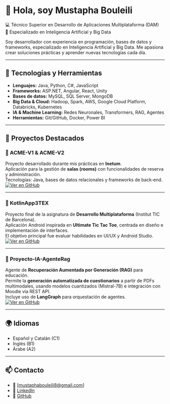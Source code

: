 # 👋 Hola, soy Mustapha Bouleili

💻 Técnico Superior en Desarrollo de Aplicaciones Multiplataforma (DAM)  
🤖 Especializado en Inteligencia Artificial y Big Data  

Soy desarrollador con experiencia en programación, bases de datos y frameworks, especializado en Inteligencia Artificial y Big Data. Me apasiona crear soluciones prácticas y aprender nuevas tecnologías cada día.

---

## 🚀 Tecnologías y Herramientas

- **Lenguajes:** Java, Python, C#, JavaScript  
- **Frameworks:** ASP.NET, Angular, React, Unity  
- **Bases de datos:** MySQL, SQL Server, MongoDB  
- **Big Data & Cloud:** Hadoop, Spark, AWS, Google Cloud Platform, Databricks, Kubernetes  
- **IA & Machine Learning:** Redes Neuronales, Transformers, RAG, Agentes  
- **Herramientas:** Git/GitHub, Docker, Power BI  

---

## 📂 Proyectos Destacados

### 🔹 ACME-V1 & ACME-V2
Proyecto desarrollado durante mis prácticas en **Inetum**.  
Aplicación para la gestión de **salas (rooms)** con funcionalidades de reserva y administración.  
Tecnologías: Java, bases de datos relacionales y frameworks de back-end.  
[![Ver en GitHub](https://img.shields.io/badge/Repositorio-181717?style=for-the-badge&logo=github&logoColor=white)](https://github.com/MustaphaBZ/ACME-V2)

---

### 🔹 KotlinApp3TEX
Proyecto final de la asignatura de **Desarrollo Multiplataforma** (Institut TIC de Barcelona).  
Aplicación Android inspirada en **Ultimate Tic Tac Toe**, centrada en diseño e implementación de interfaces.  
El objetivo principal fue evaluar habilidades en UI/UX y Android Studio.  
[![Ver en GitHub](https://img.shields.io/badge/Repositorio-181717?style=for-the-badge&logo=github&logoColor=white)](https://github.com/MustaphaBZ/KotlinApp3TEX)

---

### 🔹 Proyecto-IA-AgenteRag
Agente de **Recuperación Aumentada por Generación (RAG)** para educación.  
Permite la **generación automatizada de cuestionarios** a partir de PDFs multimodales, usando modelos cuantizados (Mistral-7B) e integración con Moodle vía REST API.  
Incluye uso de **LangGraph** para orquestación de agentes.  
[![Ver en GitHub](https://img.shields.io/badge/Repositorio-181717?style=for-the-badge&logo=github&logoColor=white)](https://github.com/MustaphaBZ/Proyecto-IA-AgenteRag)

---

## 🌍 Idiomas
- Español y Catalán (C1)  
- Inglés (B1)  
- Árabe (A2)  

---

## 📫 Contacto
- 📧 [mustaphabouleili8@gmail.com]
- 💼 [LinkedIn](https://linkedin.com/in/mustapha-bouleili-znasni)
- 🐙 [GitHub](https://github.com/MustaphaBZ)

